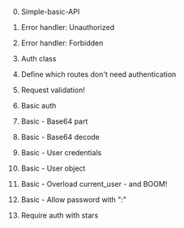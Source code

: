 0. Simple-basic-API

1. Error handler: Unauthorized

2. Error handler: Forbidden

3. Auth class

4. Define which routes don't need authentication

5. Request validation!

6. Basic auth

7. Basic - Base64 part

8. Basic - Base64 decode

9. Basic - User credentials

10. Basic - User object

11. Basic - Overload current_user - and BOOM!

12. Basic - Allow password with ":"

13. Require auth with stars
